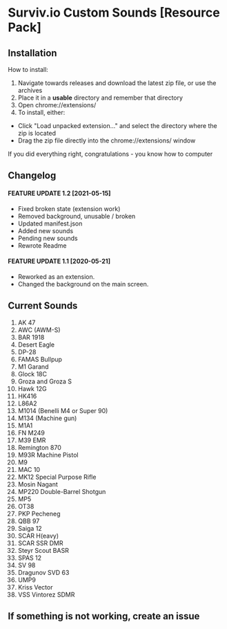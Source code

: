 # Surviv.io Custom Sounds [Resource Pack]

## Installation
How to install:

1. Navigate towards releases and download the latest zip file, or use the archives
2. Place it in a **usable** directory and remember that directory 
3. Open chrome://extensions/
4. To install, either:
  * Click "Load unpacked extension..." and select the directory where the zip is located
  * Drag the zip file directly into the chrome://extensions/ window

If you did everything right, congratulations - you know how to computer

## Changelog
#### FEATURE UPDATE 1.2 [2021-05-15]
 * Fixed broken state (extension work)
 * Removed background, unusable / broken
 * Updated manifest.json
 * Added new sounds
 * Pending new sounds
 * Rewrote Readme
#### FEATURE UPDATE 1.1 [2020-05-21]
 * Reworked as an extension.
 * Changed the background on the main screen.

## Current Sounds
  1. AK 47
  2. AWC (AWM-S)
  3. BAR 1918
  4. Desert Eagle
  5. DP-28
  6. FAMAS Bullpup
  7. M1 Garand
  8. Glock 18C
  9. Groza and Groza S
  10. Hawk 12G 
  11. HK416
  12. L86A2
  13. M1014 (Benelli M4 or Super 90)
  14. M134 (Machine gun)
  15. M1A1
  16. FN M249
  17. M39 EMR
  18. Remington 870
  19. M93R Machine Pistol
  20. M9
  21. MAC 10
  22. MK12 Special Purpose Rifle
  23. Mosin Nagant
  24. MP220 Double-Barrel Shotgun
  25. MP5
  26. OT38
  27. PKP Pecheneg
  28. QBB 97
  29. Saiga 12
  30. SCAR H(eavy)
  31. SCAR SSR DMR
  32. Steyr Scout BASR
  33. SPAS 12
  34. SV 98
  35. Dragunov SVD 63
  36. UMP9
  37. Kriss Vector
  38. VSS Vintorez SDMR
  
## If something is not working, create an issue
